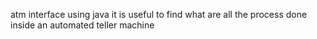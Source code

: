 atm interface using java it is useful to find what are all the process done inside an automated teller machine
